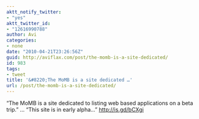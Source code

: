 ```yaml
---
aktt_notify_twitter:
- "yes"
aktt_twitter_id:
- "12616990788"
author: Avi
categories:
- none
date: "2010-04-21T23:26:56Z"
guid: http://aviflax.com/post/the-momb-is-a-site-dedicated/
id: 983
tags:
- tweet
title: '&#8220;The MoMB is a site dedicated …'
url: /post/the-momb-is-a-site-dedicated/
---
```

&#8220;The MoMB is a site dedicated to listing web based applications on a beta trip.&#8221; … &#8220;This site is in early alpha…&#8221; <a href="http://is.gd/bCXgi" rel="nofollow">http://is.gd/bCXgi</a>